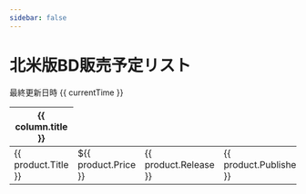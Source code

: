 ```yaml
---
sidebar: false
---
```


<div id="app" class="container">
    <h1>北米版BD販売予定リスト</h1>
    <p>最終更新日時 {{ currentTime }}</p>
    <table class="table">
        <thead>
            <tr>
                <th v-for="column in columns" :class="column.field" :key="column.title">
                    {{ column.title }}
                </th>
            </tr>
        </thead>
        <tbody is="transition-group" name="product-list">
            <tr v-for="product in products">
                <td class="title"><a :href="'https://www.rightstufanime.com/' + product.ProductId">{{ product.Title }}</a></td>
                <td class="price">${{ product.Price }}</td>
                <td class="release">{{ product.Release }}</td>
                <td class="publisher">{{ product.Publisher }}</td>
            </tr>
        </tbody>
    </table>
</div>

<script>
export default {
    // el: "#app",
    data() {
        return {
            columns: [
                {
                    title: "Title",
                    field: "title"
                },
                {
                    title: "Price",
                    field: "price"
                },
                {
                    title: "Release",
                    field: "release"
                },
                {
                    title: "Publisher",
                    field: "publisher"
                }
            ],
            products: [],
            currentTime: new Date().toLocaleDateString()
        }
    },
    mounted() {
        const date = new Date()
        const filePath = `/json/${date.getFullYear()}${(date.getMonth() + 1).toString().padStart(2, "0")}${(date.getDate()).toString().padStart(2, "0")}.json`
        fetch(filePath)
            .then(r => r.json())
            .then(json => {
                this.products = json.sort((x, y) => new Date(y.Release) - new Date(x.Release))
            },
            response => {
                console.log("Error")
            })
    }
}
</script>
